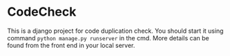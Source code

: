 # CodeCheck
  This is a django project for code duplication check.
  You should start it using command `python manage.py runserver` in the cmd.
  More details can be found from the front end in your local server.
